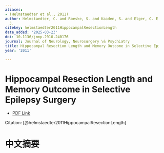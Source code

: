 ```yaml
---
aliases:
- (Helmstaedter et al., 2011)
author: Helmstaedter, C. and Roeske, S. and Kaaden, S. and Elger, C. E. and Schramm,
  J.
citekey: helmstaedter2011HippocampalResectionLength
date_added: '2025-03-23'
doi: 10.1136/jnnp.2010.240176
journal: Journal of Neurology, Neurosurgery \& Psychiatry
title: Hippocampal Resection Length and Memory Outcome in Selective Epilepsy Surgery
year: '2011'

---
```

# Hippocampal Resection Length and Memory Outcome in Selective Epilepsy Surgery
- [PDF Link](zotero://open-pdf/library/items/R9D73YB7)

Citation: [@helmstaedter2011HippocampalResectionLength]

# 中文摘要
